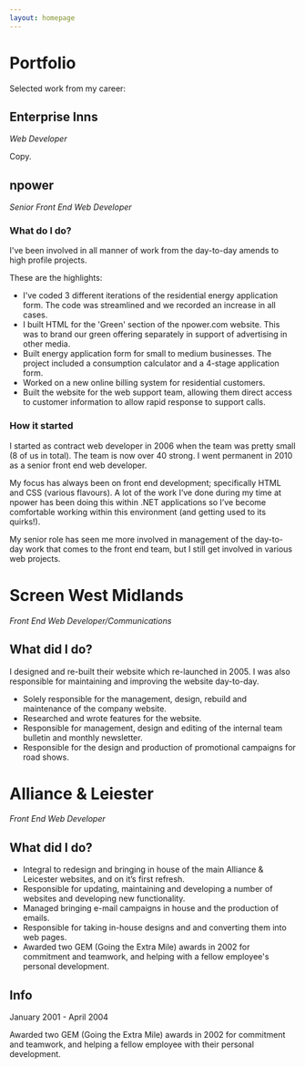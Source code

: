 ```yaml
---
layout: homepage
---
```


# Portfolio

Selected work from my career:

<div class="enterprise">
    <h2>Enterprise Inns</h2>
    <p><i>Web Developer</i></p>
    <p>Copy.</p>
</div>

## npower

_Senior Front End Web Developer_

### What do I do?

I've been involved in all manner of work from the day-to-day amends to high profile projects.

These are the highlights:

- I've coded 3 different iterations of the residential energy application form. The code was streamlined and we recorded an increase in all cases.</li>
- I built HTML for the 'Green' section of the npower.com website. This was to brand our green offering separately in support of advertising in other media.</li>
- Built energy application form for small to medium businesses. The project included a consumption calculator and a 4-stage application form.</li>
- Worked on a new online billing system for residential customers.</li>
- Built the  website for the web support team, allowing them direct access to customer information to allow rapid response to support calls.</li>


### How it started

I started as contract web developer in 2006 when the team was pretty small (8 of us in total). The team is now over 40 strong. I went permanent in 2010 as a senior front end web developer.

My focus has always been on front end development; specifically HTML and CSS (various flavours). A lot of the work I’ve done during my time at npower has been doing this within .NET applications so I’ve become comfortable working within this environment (and getting used to its quirks!).

My senior role has seen me more involved in management of the day-to-day work that comes to the front end team, but I still get involved in various web projects.


# Screen West Midlands

_Front End Web Developer/Communications_

## What did I do?

I designed and re-built their website which re-launched in 2005. I was also responsible for maintaining and improving the website day-to-day.

- Solely responsible for the management, design, rebuild and maintenance of the company website.
- Researched and wrote features for the website.
- Responsible for management, design and editing of the internal team bulletin and monthly newsletter.
- Responsible for the design and production of promotional campaigns for road shows.


# Alliance & Leiester

_Front End Web Developer_

## What did I do?

- Integral to redesign and bringing in house of the main Alliance &amp; Leicester websites, and on it’s first refresh.
- Responsible for updating, maintaining and developing a number of websites and developing new functionality.
- Managed bringing e-mail campaigns in house and the production of emails.
- Responsible for taking in-house designs and and converting them into web pages.
- Awarded two GEM (Going the Extra Mile) awards in 2002 for commitment and teamwork, and helping with a fellow employee's personal development.


## Info

January 2001 - April 2004

Awarded two GEM (Going the Extra Mile) awards in 2002 for commitment and teamwork, and helping a fellow employee with their personal development.






<!--
<div class="grid">
    <div class="grid__item one-third">
        
        <a title="View the npower website" href="http://www.npower.com/" class="no-hover"><img src="http://web.archive.org/web/20130721062254im_/http://robjwood.com/blog/images/portfolio-npower.jpg" alt="npower logo"></a>
        
        <h2>npower</h2>
        <p><em>Senior Front End Developer</em></p>

        <p><a title="More about npower" href="/npower/">More</a></p>
    </div>
    <div class="grid__item one-third">
        <a title="View the Screen West Midlands website" href="/web/20120607213817/http://www.screenwm.co.uk/" class="no-hover">
        <img src="http://web.archive.org/web/20130721062104im_/http://robjwood.com/blog/images/portfolio-swm.jpg" alt="Screen West Midlands logo"></a>
        <h2>Screen West Midlands</h2>
        <p><em>Front End Developer/Designer.</em></p>
        <p><a title="More about Screen West Midlands" href="/screen-west-midlands/">More</a></p>
    </div>
    <div class="grid__item one-third">
        <a title="View the Alliance &amp; Leicester website" href="/web/20120607213817/http://www.alliance-leicester.co.uk/" class="no-hover">
        <img src="http://web.archive.org/web/20130721050713im_/http://robjwood.com/blog/images/portfolio-aandl.jpg" alt="Alliance &amp; Leicester logo"></a>
        <h2>Alliance &amp; Leicester</h2>
        <p><em>Web Content Editor</em></p>
        <p><a title="More about Alliance &amp; Leicester" href="/alliance-and-leicester/">More</a></p>
    </div>
</div>
-->